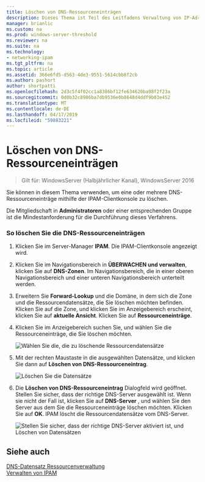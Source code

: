 ```yaml
---
title: Löschen von DNS-Ressourceneinträgen
description: Dieses Thema ist Teil des Leitfadens Verwaltung von IP-Adressverwaltung (IPAM) in Windows Server 2016.
manager: brianlic
ms.custom: na
ms.prod: windows-server-threshold
ms.reviewer: na
ms.suite: na
ms.technology:
- networking-ipam
ms.tgt_pltfrm: na
ms.topic: article
ms.assetid: 366e6fd5-d563-4de3-9551-5614cbb8f2cb
ms.author: pashort
author: shortpatti
ms.openlocfilehash: 2d3c5f4f02cc1a8386bf12fe634620ba98f2f23a
ms.sourcegitcommit: 0d0b32c8986ba7db9536e0b8648d4ddf9b03e452
ms.translationtype: MT
ms.contentlocale: de-DE
ms.lasthandoff: 04/17/2019
ms.locfileid: "59883221"
---
```

# <a name="delete-dns-resource-records"></a>Löschen von DNS-Ressourceneinträgen

>Gilt für: WindowsServer (Halbjährlicher Kanal), WindowsServer 2016

Sie können in diesem Thema verwenden, um eine oder mehrere DNS-Ressourceneinträge mithilfe der IPAM-Clientkonsole zu löschen.  
  
Die Mitgliedschaft in **Administratoren** oder einer entsprechenden Gruppe ist die Mindestanforderung für die Durchführung dieses Verfahrens.  
  
### <a name="to-delete-dns-resource-records"></a>So löschen Sie die DNS-Ressourceneinträgen  
  
1.  Klicken Sie im Server-Manager **IPAM**. Die IPAM-Clientkonsole angezeigt wird.  
  
2.  Klicken Sie im Navigationsbereich in **ÜBERWACHEN und verwalten**, klicken Sie auf **DNS-Zonen**.  Im Navigationsbereich, die in einer oberen Navigationsbereich und einer unteren Navigationsbereich unterteilt werden.  
  
3.  Erweitern Sie **Forward-Lookup** und die Domäne, in dem sich die Zone und die Ressourcendatensätze, die Sie löschen möchten befinden. Klicken Sie auf die Zone, und klicken Sie im Anzeigebereich erscheint, klicken Sie auf **aktuelle Ansicht**. Klicken Sie auf **Ressourceneinträge**.  
  
4.  Klicken Sie im Anzeigebereich suchen Sie, und wählen Sie die Ressourceneinträge, die Sie löschen möchten.  
  
    ![Wählen Sie die, die zu löschende Ressourcendatensätze](../../media/Delete-DNS-Resource-Records/ipam_DeleteRR_01.jpg)  
  
5.  Mit der rechten Maustaste in die ausgewählten Datensätze, und klicken Sie dann auf **Löschen von DNS-Ressourceneintrag**.  
  
    ![Löschen Sie die Datensätze](../../media/Delete-DNS-Resource-Records/ipam_DeleteRR_02.jpg)  
  
6.  Die **Löschen von DNS-Ressourceneintrag** Dialogfeld wird geöffnet. Stellen Sie sicher, dass der richtige DNS-Server ausgewählt ist. Wenn sie nicht der Fall ist, klicken Sie auf **DNS-Server** , und wählen Sie den Server aus dem Sie die Ressourceneinträge löschen möchten. Klicken Sie auf **OK**. IPAM löscht die Ressourcendatensätze vom DNS-Server.  
  
    ![Stellen Sie sicher, dass der richtige DNS-Server aktiviert ist, und Löschen von Datensätzen](../../media/Delete-DNS-Resource-Records/ipam_DeleteRR_03.jpg)  
  
## <a name="see-also"></a>Siehe auch  
[DNS-Datensatz Ressourcenverwaltung](DNS-Resource-Record-Management.md)  
[Verwalten von IPAM](Manage-IPAM.md)  
  


